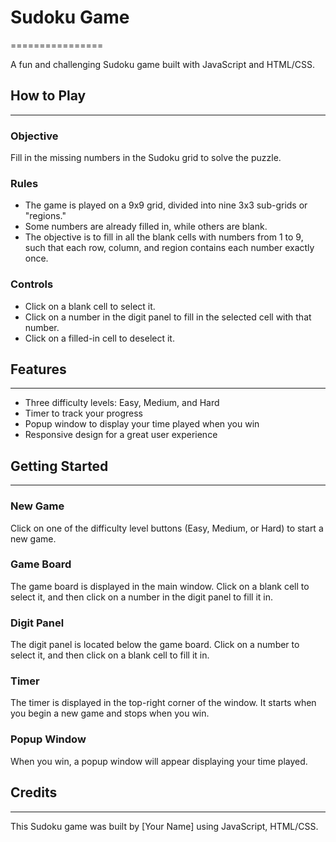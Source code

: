 # Sudoku Game

================

A fun and challenging Sudoku game built with JavaScript and HTML/CSS.

## How to Play

---

### Objective

Fill in the missing numbers in the Sudoku grid to solve the puzzle.

### Rules

-   The game is played on a 9x9 grid, divided into nine 3x3 sub-grids or "regions."
-   Some numbers are already filled in, while others are blank.
-   The objective is to fill in all the blank cells with numbers from 1 to 9, such that each row, column, and region contains each number exactly once.

### Controls

-   Click on a blank cell to select it.
-   Click on a number in the digit panel to fill in the selected cell with that number.
-   Click on a filled-in cell to deselect it.

## Features

---

-   Three difficulty levels: Easy, Medium, and Hard
-   Timer to track your progress
-   Popup window to display your time played when you win
-   Responsive design for a great user experience

## Getting Started

---

### New Game

Click on one of the difficulty level buttons (Easy, Medium, or Hard) to start a new game.

### Game Board

The game board is displayed in the main window. Click on a blank cell to select it, and then click on a number in the digit panel to fill it in.

### Digit Panel

The digit panel is located below the game board. Click on a number to select it, and then click on a blank cell to fill it in.

### Timer

The timer is displayed in the top-right corner of the window. It starts when you begin a new game and stops when you win.

### Popup Window

When you win, a popup window will appear displaying your time played.

## Credits

---

This Sudoku game was built by [Your Name] using JavaScript, HTML/CSS.

